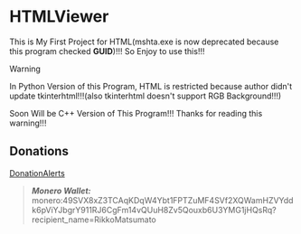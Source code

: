 # HTMLViewer
This is My First Project for HTML(mshta.exe is now deprecated because this program checked **GUID**)!!! So Enjoy to use this!!!

> [!WARNING]
> In Python Version of this Program, HTML is restricted because author didn't update tkinterhtml!!!(also tkinterhtml doesn't support RGB Background!!!)
> 
> Soon Will be C++ Version of This Program!!! Thanks for reading this warning!!!

## Donations

[DonationAlerts](https://donationalerts.com/r/rikkomatsumato)

> **_Monero Wallet:_** 
> monero:49SVX8xZ3TCAqKDqW4Ybt1FPTZuMF4SVf2XQWamHZVYddk6pViYJbgrY911RJ6CgFm14vQUuH8Zv5Qouxb6U3YMG1jHQsRq?recipient_name=RikkoMatsumato
